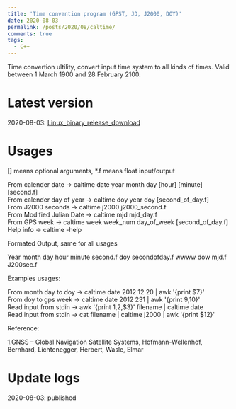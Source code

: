 ```yaml
---
title: 'Time convention program (GPST, JD, J2000, DOY)'
date: 2020-08-03
permalink: /posts/2020/08/caltime/
comments: true
tags:
  - C++
---
```


Time convertion ultility, convert input time system to all kinds of times. Valid between 1 March 1900 and 28 February 2100.

Latest version
======
2020-08-03: [Linux_binary_release_download](https://newcastle-my.sharepoint.com/:u:/g/personal/nyc40_newcastle_ac_uk/Edui1ZDqezVKhRfPh1b2rCIBc4XF9BE0BI8uQfWTMNi1Ew?e=bBVzpR)


Usages
======
  [] means optional arguments, *.f means float input/output 

  From calender date        -> caltime date  year month day [hour] [minute] [second.f]  
  From calender day of year -> caltime doy   year doy [second_of_day.f]  
  From J2000 seconds        -> caltime j2000 j2000_second.f  
  From Modified Julian Date -> caltime mjd   mjd_day.f  
  From GPS week             -> caltime week  week_num day_of_week [second_of_day.f]  
  Help info                 -> caltime -help  
  
Formated Output, same for all usages  
  
  Year month day hour minute second.f doy secondofday.f wwww dow mjd.f J200sec.f  

Examples usages:  
  
  From month day to doy  -> caltime date 2012 12 20 | awk '{print $7}'  
  From doy to gps week   -> caltime date 2012 231   | awk '{print $9,$10}'  
  Read input from stdin  -> awk '{print $1,$2,$3}' filename | caltime date  
  Read input from stdin  -> cat filename | caltime j2000 | awk '{print $12}'  
  
Reference:  
  
1.GNSS – Global Navigation Satellite Systems, Hofmann-Wellenhof, Bernhard, Lichtenegger, Herbert, Wasle, Elmar  


Update logs
======
2020-08-03: published  
